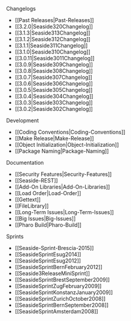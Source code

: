 Changelogs
 * [[Past Releases|Past-Releases]]
 * [[3.2.0|Seaside320Changelog]]
 * [[3.1.3|Seaside313Changelog]]
 * [[3.1.2|Seaside312Changelog]]
 * [[3.1.1|Seaside311Changelog]]
 * [[3.1.0|Seaside310Changelog]]
 * [[3.0.11|Seaside3011Changelog]]
 * [[3.0.9|Seaside309Changelog]]
 * [[3.0.8|Seaside308Changelog]]
 * [[3.0.7|Seaside307Changelog]]
 * [[3.0.6|Seaside306Changelog]]
 * [[3.0.5|Seaside305Changelog]]
 * [[3.0.4|Seaside304Changelog]]
 * [[3.0.3|Seaside303Changelog]]
 * [[3.0.2|Seaside302Changelog]]

Development
 * [[Coding Conventions|Coding-Conventions]]
 * [[Make Release|Make-Release]]
 * [[Object Initialization|Object-Initialization]]
 * [[Package Naming|Package-Naming]]

Documentation
 * [[Security Features|Security-Features]]
 * [[Seaside-REST]]
 * [[Add-On Libraries|Add-On-Libraries]]
 * [[Load Order|Load-Order]]
 * [[Gettext]]
 * [[FileLibrary]]
 * [[Long-Term Issues|Long-Term-Issues]]
 * [[Big Issues|Big-Issues]]
 * [[Pharo Build|Pharo-Build]]

Sprints
 * [[Seaside-Sprint-Brescia-2015]]
 * [[SeasideSprintEsug2014]]
 * [[SeasideSprintEsug2012]]
 * [[SeasideSprintBernFebruary2012]]
 * [[Seaside3ReleaseMiniSprint]]
 * [[SeasideSprintBrestSeptember2009]]
 * [[SeasideSprintZugFebruary2009]]
 * [[SeasideSprintKonstanzJanuary2009]]
 * [[SeasideSprintZurichOctober2008]]
 * [[SeasideSprintBernSeptember2008]]
 * [[SeasideSprintAmsterdam2008]]
